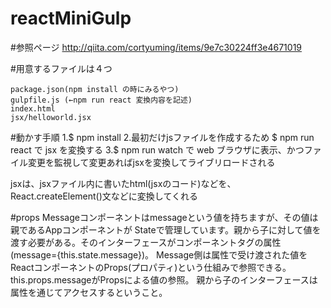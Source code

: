 # reactMiniGulp

#参照ページ
http://qiita.com/cortyuming/items/9e7c30224ff3e4671019

#用意するファイルは４つ

    package.json(npm install の時にみるやつ)
    gulpfile.js (←npm run react 変換内容を記述)
    index.html
    jsx/helloworld.jsx



#動かす手順
    1.$ npm install
    2.最初だけjsファイルを作成するため $ npm run react で jsx を変換する
    3.$ npm run watch で web ブラウザに表示、かつファイル変更を監視して変更あればjsxを変換してライブリロードされる

jsxは、jsxファイル内に書いたhtml(jsxのコード)などを、React.createElement()文などに変換してくれる

#props 
Messageコンポーネントはmessageという値を持ちますが、その値は親であるAppコンポーネントが
Stateで管理しています。親から子に対して値を渡す必要がある。そのインターフェースがコンポーネントタグの属性(message={this.state.message})。
Message側は属性で受け渡された値をReactコンポーネントのProps(プロパティ)という仕組みで参照できる。
this.props.messageがPropsによる値の参照。
親から子のインターフェースは属性を通じてアクセスするということ。

